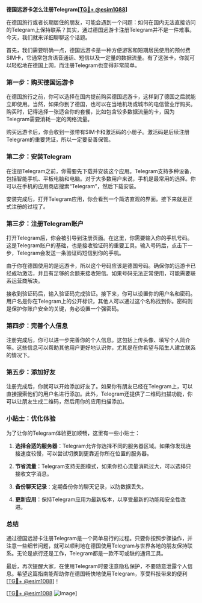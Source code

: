 **德国远游卡怎么注册Telegram[[TG💪+ @esim1088](https://t.me/s/esim1088)]**

在德国旅行或者长期居住的朋友，可能会遇到一个问题：如何在国内无法直接访问的Telegram上保持联系？其实，通过德国远游卡注册Telegram并不是一件难事。今天，我们就来详细聊聊这个话题。

首先，我们需要明确一点，德国远游卡是一种方便游客和短期居民使用的预付费SIM卡，它通常包含语音通话、短信以及一定量的数据流量。有了这张卡，你就可以轻松地在德国上网，而注册Telegram也变得非常简单。

### **第一步：购买德国远游卡**

在德国旅行之前，你可以选择在国内提前购买德国远游卡，这样到了德国之后就能立即使用。当然，如果你到了德国，也可以在当地机场或城市的电信营业厅购买。购买时，记得选择一张适合你的套餐，比如包含较多数据流量的卡，因为Telegram需要消耗一定的网络流量。

购买远游卡后，你会收到一张带有SIM卡和激活码的小册子。激活码是后续注册Telegram的重要凭证，所以一定要妥善保管。

### **第二步：安装Telegram**

在注册Telegram之前，你需要先下载并安装这个应用。Telegram支持多种设备，包括智能手机、平板电脑和电脑。对于大多数用户来说，手机是最常用的选择。你可以在手机的应用商店搜索“Telegram”，然后下载安装。

安装完成后，打开Telegram应用，你会看到一个简洁直观的界面。接下来就是正式注册的过程了。

### **第三步：注册Telegram账户**

打开Telegram后，你会被引导到注册页面。在这里，你需要输入你的手机号码。这是Telegram账户的基础，也是接收验证码的重要工具。输入号码后，点击下一步，Telegram会发送一条验证码短信到你的手机。

由于你在德国使用的是远游卡，所以这个号码应该是德国号码。确保你的远游卡已经成功激活，并且有足够的余额来接收短信。如果号码无法正常使用，可能需要联系运营商解决。

接收到验证码后，输入验证码完成验证。接下来，你可以设置你的用户名和密码。用户名是你在Telegram上的公开标识，其他人可以通过这个名称找到你。密码则是保护你账户安全的关键，务必设置一个强密码。

### **第四步：完善个人信息**

注册完成后，你可以进一步完善你的个人信息。这包括上传头像、填写个人简介等。这些信息可以帮助其他用户更好地认识你，尤其是在你希望与陌生人建立联系的情况下。

### **第五步：添加好友**

注册完成后，你就可以开始添加好友了。如果你有朋友已经在Telegram上，可以直接搜索他们的用户名进行添加。此外，Telegram还提供了二维码扫描功能，你可以让朋友生成二维码，然后用你的应用扫描添加。

### **小贴士：优化体验**

为了让你的Telegram体验更加顺畅，这里有一些小贴士：

1. **选择合适的服务器**：Telegram允许你选择不同的服务器区域。如果你发现连接速度较慢，可以尝试切换到更靠近你所在位置的服务器。
   
2. **节省流量**：Telegram支持无图模式，如果你担心流量消耗过大，可以选择只接收文字消息。

3. **备份聊天记录**：定期备份你的聊天记录，以防数据丢失。

4. **更新应用**：保持Telegram应用为最新版本，以享受最新的功能和安全性改进。

### **总结**

通过德国远游卡注册Telegram是一个简单易行的过程。只要你按照步骤操作，并注意一些细节问题，就可以顺利地在德国使用Telegram与世界各地的朋友保持联系。无论是旅行还是工作，Telegram都是一款不可或缺的通讯工具。

最后，再次提醒大家，在使用Telegram时要注意隐私保护，不要随意泄露个人信息。希望这篇指南能帮助你在德国畅快地使用Telegram，享受科技带来的便利[[TG💪+ @esim1088](https://t.me/s/esim1088)]！

[[TG💪+ @esim1088](https://t.me/s/esim1088) ![Image](https://i.postimg.cc/4NQfJmqS/Snipaste-2025-05-13-00-14-12.png)]